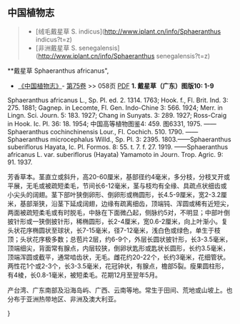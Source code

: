 
## 中国植物志

> * [绒毛戴星草  S.  indicus](http://www.iplant.cn/info/Sphaeranthus indicus?t=z)
> * [非洲戴星草  S.  senegalensis](http://www.iplant.cn/info/Sphaeranthus senegalensis?t=z)


**戴星草 Sphaeranthus africanus",


* [《中国植物志》](http://www.iplant.cn/frps)- [第75卷](http://www.iplant.cn/frps/vol/75) >> 058页 [PDF](http://www.iplant.cn/frps/pdf/75/058.PDF)
**1. 戴星草（广东）图版10: 1-9**

Sphaeranthus africanus L., Sp. Pl. ed. 2. 1314. 1763; Hook. f., Fl. Brit. Ind. 3: 275. 1881; Gagnep. in Lecomte, Fl. Gen. Indo-Chine 3: 566. 1924; Merr. in Lingn. Sci. Journ. 5: 183. 1927; Chang in Sunyats. 3: 289. 1927; Ross-Craig in Hook. Ic. Pl. 36: 18. 1954; 中国高等植物图鉴4: 459. 图6331, 1975. ——Sphaeranthus cochinchinensis Lour., Fl. Cochich. 510. 1790. ——Sphaeranthus microcephalus Willd., Sp. Pl. 3: 2395. 1803.——Sphaeranthus suberiflorus Hayata, Ic. Pl. Formos. 8: 55. t. 7. f. 27. 1919. ——Sphaeranthus africanus L. var. suberiflorus (Hayata) Yamamoto in Journ. Trop. Agric. 9: 91. 1937.

芳香草本。茎直立或斜升，高20-60厘米，基部径约4毫米，多分枝，分枝叉开或平展，无毛或被疏短柔毛，节间长6-12毫米，茎与枝均有全缘、具疏点状细齿或小尖头的阔翅。茎下部叶狭倒卵形、倒卵形或椭圆形，长4.5-9厘米，宽2-3.2厘米，基部渐狭，沿茎下延成阔翅，边缘有疏离细齿，顶端钝、浑圆或稀有近短尖，两面被疏短柔毛或有时脱毛，中脉在下面微凸起，侧脉约5对，不明显；中部叶倒披针形或一狭倒披针形，稀椭圆形，长2-4厘米，宽0.6-2厘米，向上叶渐小。复头状花序椭圆状至球状，长7-15毫米，径7-12毫米，浅白色或绿色，单生于枝顶；头状花序极多数；总苞片2层，约6-9个，外层长圆状披针形，长3-3.5毫米，顶端细尖，背面常有腺点，内层较狭，倒卵状匙形或匙状长圆形，长约3.5毫米，顶端浑圆或截平，通常啮齿状，无毛。雌花约20-22个，长约3毫米，花细管状。两性花1个或2-3个，长3-3.5毫米，花冠钟状，有腺点，檐部5裂。瘦果圆柱形，有4棱，长0.8-1毫米，被短柔毛。花期12月至翌年5月。

产台湾、广东南部及沿海岛屿、广西、云南等地。常生于田间、荒地或山坡上。也分布于亚洲热带地区、非洲及澳大利亚。

}